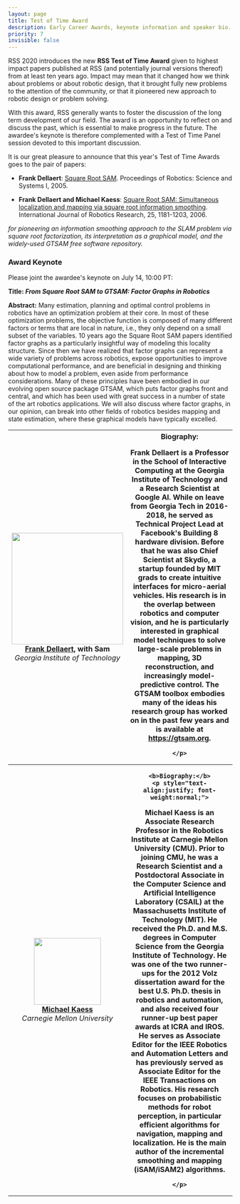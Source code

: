 ```yaml
---
layout: page
title: Test of Time Award
description: Early Career Awards, keynote information and speaker bio.
priority: 7
invisible: false
---
```


RSS 2020 introduces the new **RSS Test of Time Award** given to highest
impact papers published at RSS (and potentially journal versions
thereof) from at least ten years ago. Impact may mean that it changed
how we think about problems or about robotic design, that it brought
fully new problems to the attention of the community, or that it
pioneered new approach to robotic design or problem solving.

With this award, RSS generally wants to foster the discussion of the
long term development of our field. The award is an opportunity to
reflect on and discuss the past, which is essential to make progress in
the future. The awardee's keynote is therefore complemented with a
Test of Time Panel session devoted to this important discussion.


It is our great pleasure to announce that this year's Test of Time
Awards goes to the pair of papers:

* **Frank Dellaert**:  [Square  Root  SAM](http://www.roboticsproceedings.org/rss01/p24.html). Proceedings of Robotics: Science and Systems I, 2005.

* **Frank Dellaert and Michael Kaess**: [Square Root SAM: Simultaneous localization and mapping via square root information smoothing](https://doi.org/10.1177/0278364906072768). International Journal of Robotics Research, 25, 1181-1203, 2006.

*for pioneering an information smoothing approach to the SLAM problem via square root factorization, its interpretation as a graphical model, and the widely-used GTSAM free software repository.*


### Award Keynote

Please joint the awardee's keynote on July 14, 10:00 PT:

<b>Title: *From Square Root SAM to GTSAM: Factor Graphs in Robotics*</b>

**Abstract:** Many estimation, planning and optimal control problems
  in robotics have an optimization problem at their core. In most of
  these optimization problems, the objective function is composed of
  many different factors or terms that are local in nature, i.e., they
  only depend on a small subset of the variables. 10 years ago the
  Square Root SAM papers identified factor graphs as a particularly
  insightful way of modeling this locality structure. Since then we
  have realized that factor graphs can represent a wide variety of
  problems across robotics, expose opportunities to improve
  computational performance, and are beneficial in designing and
  thinking about how to model a problem, even aside from performance
  considerations. Many of these principles have been embodied in our
  evolving open source package GTSAM, which puts factor graphs front
  and central, and which has been used with great success in a number
  of state of the art robotics applications. We will also discuss
  where factor graphs, in our opinion, can break into other fields of
  robotics besides mapping and state estimation, where these graphical
  models have typically excelled.

<table class="table">

<tr>
<th style="text-align:center;">
	<img src="https://www.cc.gatech.edu/~dellaert/FrankDellaert/Frank_Dellaert/Frank_Dellaert_files/shapeimage_3.png" width = "250"/>
	<br>
	<a href="https://www.cc.gatech.edu/~dellaert">Frank Dellaert</a>, with Sam
	<br>
	<i><span style="font-weight:normal">Georgia Institute of Technology</span></i>
</th>
<th>
	<b>Biography:</b>
	<p style="text-align:justify; font-weight:normal;">

Frank Dellaert is a Professor in the School of Interactive Computing
at the Georgia Institute of Technology and a Research Scientist at
Google AI. While on leave from Georgia Tech in 2016-2018, he served as
Technical Project Lead at Facebook's Building 8 hardware
division. Before that he was also Chief Scientist at Skydio, a startup
founded by MIT grads to create intuitive interfaces for micro-aerial
vehicles. His research is in the overlap between robotics and computer
vision, and he is particularly interested in graphical model
techniques to solve large-scale problems in mapping, 3D
reconstruction, and increasingly model-predictive control. The GTSAM
toolbox embodies many of the ideas his research group has worked on in
the past few years and is available at https://gtsam.org.

	</p>
</th>
</tr>

<tr>
<th style="text-align:center;">
	<img src="https://www.cs.cmu.edu/~kaess/images/kaess.jpg" width="150"/>
	<br>
	<a href="https://www.cs.cmu.edu/~kaess/">
        Michael Kaess
	</a>
	<br>
	<i><span style="font-weight:normal">Carnegie Mellon University</span></i>
</th>
<th>

	<b>Biography:</b>
	<p style="text-align:justify; font-weight:normal;">

Michael Kaess is an Associate Research Professor in the Robotics
Institute at Carnegie Mellon University (CMU). Prior to joining CMU,
he was a Research Scientist and a Postdoctoral Associate in the
Computer Science and Artificial Intelligence Laboratory (CSAIL) at the
Massachusetts Institute of Technology (MIT). He received the Ph.D. and
M.S. degrees in Computer Science from the Georgia Institute of
Technology. He was one of the two runner-ups for the 2012 Volz
dissertation award for the best U.S. Ph.D. thesis in robotics and
automation, and also received four runner-up best paper awards at ICRA
and IROS. He serves as Associate Editor for the IEEE Robotics and
Automation Letters and has previously served as Associate Editor for
the IEEE Transactions on Robotics. His research focuses on
probabilistic methods for robot perception, in particular efficient
algorithms for navigation, mapping and localization. He is the main
author of the incremental smoothing and mapping (iSAM/iSAM2)
algorithms.

	</p>
</th>
</tr>

</table>




